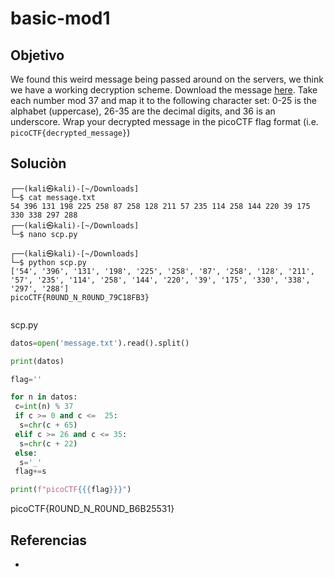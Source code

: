 # basic-mod1
## Objetivo
We found this weird message being passed around on the servers, we think we have a working decryption scheme. Download the message [here](https://artifacts.picoctf.net/c/394/message.txt). Take each number mod 37 and map it to the following character set: 0-25 is the alphabet (uppercase), 26-35 are the decimal digits, and 36 is an underscore. Wrap your decrypted message in the picoCTF flag format (i.e. `picoCTF{decrypted_message}`)

## Soluciòn
```shell     
┌──(kali㉿kali)-[~/Downloads]
└─$ cat message.txt 
54 396 131 198 225 258 87 258 128 211 57 235 114 258 144 220 39 175 330 338 297 288                                                                                  
┌──(kali㉿kali)-[~/Downloads]
└─$ nano scp.py                
                                                                                 
┌──(kali㉿kali)-[~/Downloads]
└─$ python scp.py 
['54', '396', '131', '198', '225', '258', '87', '258', '128', '211', '57', '235', '114', '258', '144', '220', '39', '175', '330', '338', '297', '288']
picoCTF{R0UND_N_R0UND_79C18FB3}
                                   
```
scp.py
```python
datos=open('message.txt').read().split()

print(datos)

flag=''

for n in datos:
 c=int(n) % 37
 if c >= 0 and c <=  25:
  s=chr(c + 65)
 elif c >= 26 and c <= 35:
  s=chr(c + 22)
 else:
  s='_'
 flag+=s

print(f"picoCTF{{{flag}}}")

```

picoCTF{R0UND_N_R0UND_B6B25531}

## Referencias
- []()